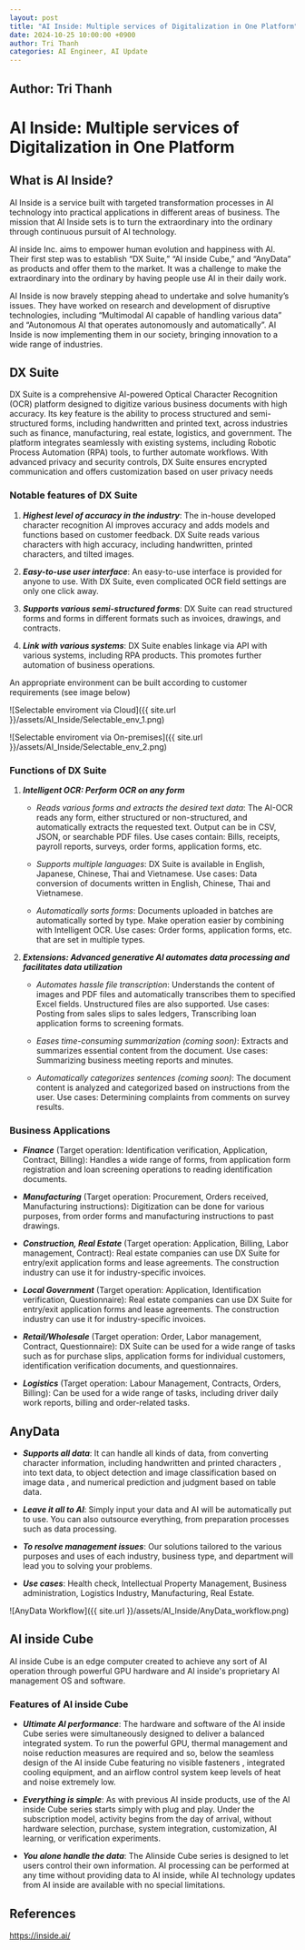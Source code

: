 ```yaml
---
layout: post
title: "AI Inside: Multiple services of Digitalization in One Platform"
date: 2024-10-25 10:00:00 +0900
author: Tri Thanh
categories: AI Engineer, AI Update
---
```


## Author: Tri Thanh


# AI Inside: Multiple services of Digitalization in One Platform

## What is AI Inside?

AI Inside is a service built with targeted transformation processes in AI technology into practical applications in different areas of business. The mission that AI Inside sets is to turn the extraordinary into the ordinary through continuous pursuit of AI technology.

AI inside Inc. aims to empower human evolution and happiness with AI. Their first step was to establish “DX Suite,” “AI inside Cube,” and “AnyData” as products and offer them to the market. It was a challenge to make the extraordinary into the ordinary by having people use AI in their daily work.

AI Inside is now bravely stepping ahead to undertake and solve humanity’s issues. They have worked on research and development of disruptive technologies, including “Multimodal AI capable of handling various data” and “Autonomous AI that operates autonomously and automatically”. AI Inside is now implementing them in our society, bringing innovation to a wide range of industries.

## DX Suite

DX Suite is a comprehensive AI-powered Optical Character Recognition (OCR) platform designed to digitize various business documents with high accuracy. Its key feature is the ability to process structured and semi-structured forms, including handwritten and printed text, across industries such as finance, manufacturing, real estate, logistics, and government. The platform integrates seamlessly with existing systems, including Robotic Process Automation (RPA) tools, to further automate workflows. With advanced privacy and security controls, DX Suite ensures encrypted communication and offers customization based on user privacy needs

### Notable features of DX Suite

1. ***Highest level of accuracy in the industry***: The in-house developed character recognition AI improves accuracy and adds models and functions based on customer feedback. DX Suite reads various characters with high accuracy, including handwritten, printed characters, and tilted images.

2. ***Easy-to-use user interface***: An easy-to-use interface is provided for anyone to use. With DX Suite, even complicated OCR field settings are only one click away.

3. ***Supports various semi-structured forms***: DX Suite can read structured forms and forms in different formats such as invoices, drawings, and contracts.

4. ***Link with various systems***: DX Suite enables linkage via API with various systems, including RPA products. This promotes further automation of business operations.

An appropriate environment can be built according to customer requirements (see image below)

![Selectable enviroment via Cloud]({{ site.url }}/assets/AI_Inside/Selectable_env_1.png)

![Selectable enviroment via On-premises]({{ site.url }}/assets/AI_Inside/Selectable_env_2.png)

### Functions of DX Suite

 1. ***Intelligent OCR: Perform OCR on any form***

	- *Reads various forms and extracts the desired text data*: The AI-OCR reads any form, either structured or non-structured, and automatically extracts the requested text. Output can be in CSV, JSON, or searchable PDF files. Use cases contain: Bills, receipts, payroll reports, surveys, order forms, application forms, etc.

	- *Supports multiple languages*: DX Suite is available in English, Japanese, Chinese, Thai and Vietnamese. Use cases: Data conversion of documents written in English, Chinese, Thai and Vietnamese.

	- *Automatically sorts forms*: Documents uploaded in batches are automatically sorted by type. Make operation easier by combining with Intelligent OCR. Use cases: Order forms, application forms, etc. that are set in multiple types.

 2. ***Extensions: Advanced generative AI automates data processing and facilitates data utilization***

	- *Automates hassle file transcription*: Understands the content of images and PDF files and automatically transcribes them to specified Excel fields. Unstructured files are also supported. Use cases: Posting from sales slips to sales ledgers, Transcribing loan application forms to screening formats.

	- *Eases time-consuming summarization (coming soon)*: Extracts and summarizes essential content from the document. Use cases: Summarizing business meeting reports and minutes.

	- *Automatically categorizes sentences (coming soon)*: The document content is analyzed and categorized based on instructions from the user. Use cases: Determining complaints from comments on survey results.

### Business Applications

 - ***Finance*** (Target operation: Identification verification, Application, Contract, Billing): Handles a wide range of forms, from application form registration and loan screening operations to reading identification documents.

 - ***Manufacturing*** (Target operation: Procurement, Orders received, Manufacturing instructions): Digitization can be done for various purposes, from order forms and manufacturing instructions to past drawings.

 - ***Construction, Real Estate*** (Target operation: Application, Billing, Labor management, Contract): Real estate companies can use DX Suite for entry/exit application forms and lease agreements. The construction industry can use it for industry-specific invoices.

 - ***Local Government*** (Target operation: Application, Identification verification, Questionnaire): Real estate companies can use DX Suite for entry/exit application forms and lease agreements. The construction industry can use it for industry-specific invoices.

 - ***Retail/Wholesale*** (Target operation: Order, Labor management, Contract, Questionnaire): DX Suite can be used for a wide range of tasks such as for purchase slips, application forms for individual customers, identification verification documents, and questionnaires.

 - ***Logistics*** (Target operation: Labour Management, Contracts, Orders, Billing): Can be used for a wide range of tasks, including driver daily work reports, billing and order-related tasks.

## AnyData

 - ***Supports all data***: It can handle all kinds of data, from converting character information, including handwritten and printed characters , into text data, to object detection and image classification based on image data , and numerical prediction and judgment based on table data.

 - ***Leave it all to AI***: Simply input your data and AI will be automatically put to use. You can also outsource everything, from preparation processes such as data processing.

 - ***To resolve management issues***: Our solutions tailored to the various purposes and uses of each industry, business type, and department will lead you to solving your problems.

 - ***Use cases***: Health check, Intellectual Property Management, Business administration, Logistics Industry, Manufacturing, Real Estate.

![AnyData Workflow]({{ site.url }}/assets/AI_Inside/AnyData_workflow.png)

## AI inside Cube

AI inside Cube is an edge computer created to achieve any sort of AI operation through powerful GPU hardware and AI inside's proprietary AI management OS and software.

### Features of AI inside Cube

- ***Ultimate AI performance***: The hardware and software of the AI ​​inside Cube series were simultaneously designed to deliver a balanced integrated system. To run the powerful GPU, thermal management and noise reduction measures are required and so, below the seamless design of the AI ​​inside Cube featuring no visible fasteners , integrated cooling equipment, and an airflow control system keep levels of heat and noise extremely low.

- ***Everything is simple***: As with previous AI inside products, use of the AI ​​inside Cube series starts simply with plug and play. Under the subscription model, activity begins from the day of arrival, without hardware selection, purchase, system integration, customization, AI learning, or verification experiments.

- ***You alone handle the data***: The AI ​​inside Cube series is designed to let users control their own information. AI processing can be performed at any time without providing data to AI inside, while AI technology updates from AI inside are available with no special limitations.

## References

https://inside.ai/